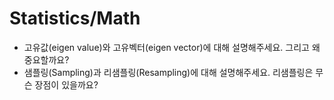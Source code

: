 # Statistics/Math  

* 고유값(eigen value)와 고유벡터(eigen vector)에 대해 설명해주세요. 그리고 왜 중요할까요?  
* 샘플링(Sampling)과 리샘플링(Resampling)에 대해 설명해주세요. 리샘플링은 무슨 장점이 있을까요?